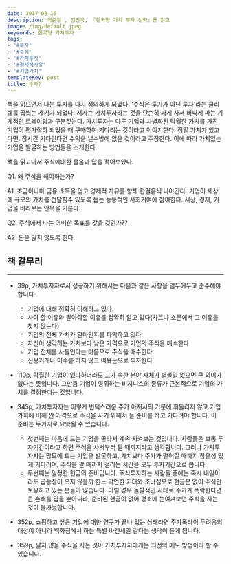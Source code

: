 ```yaml
---
date: 2017-08-15
description: 최준철 , 김민국, 『한국형 가치 투자 전략』를 읽고
image: /img/default.jpeg
keywords: 한국형 가치투자
tags:
- '#투자'
- '#주식'
- '#가치투자'
- '#경제적자유'
- '#기업가치'
templateKey: post
title: 투자?
---
```


책을 읽으면서 나는 투자를 다시 정의하게 되었다. '주식은 투기가 아닌 투자'라는 클리쉐를 곱씹는 계기가 되었다. 저자는 가치투자라는 것을 단순히 싸게 사서 비싸게 파는 기계적인 트레이딩과 구분짓는다. 가치투자는 다른 기업과 차별화된 탁월한 가치를 가진 기업이 평가절하 되었을 때 구매하여 기다리는 것이라고 이야기한다. 정말 가치가 있고다면, 장시간 기다린다면 수익을 낼수밖에 없을 것이라고 주장한다. 이에 따라 가치있는 기업을 발굴하는 방법들을 소개한다.

책을 읽고나서 주식에대한 물음과 답을 적어보았다.

Q1. 왜 주식을 해야하는가?

A1. 조금이나마 금융 소득을 얻고 경제적 자유를 향해 한걸음씩 나아간다. 기업이 세상에 규모의 가치를 전달할수 있도록 돕는 능동적인 사회기여에 참여한다. 세상, 경제, 기업을 바라보는 안목을 기른다.

Q2. 주식에서 나는 어떠한 목표를 갖을 것인가??

A2. 돈을 잃지 않도록 한다.

## 책 갈무리
---

- 39p, 가치투자자로서 성공하기 위해서는 다음과 같은 사항을 염두에두고 준수해야 합니다.
	- 기업에 대해 정확히 이해하고 있다.
	- 사야 할 이유와 팔아야할 이유를 정확히 알고 있다(차트나 소문에서 그 이유를 찾지 않는다)
	- 기업의 전체 가치가 알마인지를 파악하고 있다
	- 자신이 생각하는 가치보다 낮은 가격으로 기업의 주식을 매수한다.
	- 기업 전체를 사들인다는 마음으로 주식을 매수한다.
	- 신용거래나 미수를 하지 않고 여윳돈으로 투자한다.

- 110p, 탁월한 기업이 있다하더라도 그가 속한 분야 자체가 별볼일 없으면 큰 의미가 없다는 뜻입니다. 그만큼 기업이 영위하는 비지니스의 종류가 근본적으로 기업의 가치를 결정한다는 것입니다.

- 345p, 가치투자자는 이렇게 변덕스러운 주가 아저시의 기분에 휘둘리지 않고 기업 가치에 비해 싼 가격으로 주식을 사기 위해서 늘 준비를 하고 기다려야 합니다. 이 준비는 두가지로 요약될 수 있습니다.
	- 첫번째는 마음에 드는 기업을 골라서 계속 지켜보는 것입니다. 사람들은 보통 투자기간이라고 하면 주식을 사서부터 팔 때까지라고 생각합니다. 그러나 가치투자자는 망므에 드는 기업을 발굴하고, 가치보다 주가가 떨어질 때까지 참을성 있게 기다리며, 주식을 팔 때까지 걸리는 시간을 모두 투자기간으로 봅니다.
	- 두번째는 일정한 현금의 준비입니다. 주식투자하는 사람들 중에는 혹시 내일이라도 급등장이 오지 않을까 한느 막연한 기대와 조바심으로 현금은 없이 주식만 보유하고 있는 분들이 많습니다. 이럴 경우 돌발적인 사태로 주가가 폭락한다면 큰 손해를 입을 뿐아니라, 준비된 현금이 없어 평소에 눈여겨보던 주식을 사는 것이 불가능합니다.

- 352p, 쇼핑하고 싶은 기업에 대한 연구가 끝나 있는 상태라면 주가폭라이 두려움의 대상이 아니라 백화점에서 하는 특별 바겐세일 같다는 생각이 들게 됩니다.

- 359p, 팔지 않을 주식을 사는 것이 가치투자자에게는 최선의 매도 방법이라 할 수 있습니다.
